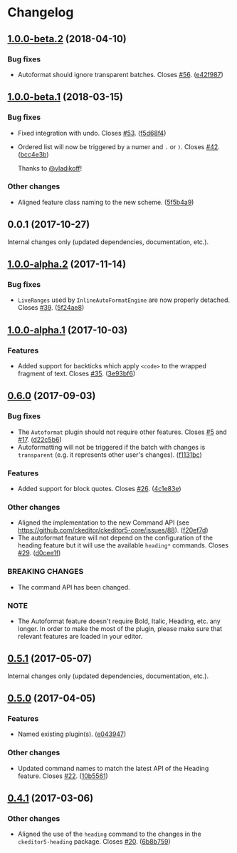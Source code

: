 Changelog
=========

## [1.0.0-beta.2](https://github.com/ckeditor/ckeditor5-autoformat/compare/v1.0.0-beta.1...v1.0.0-beta.2) (2018-04-10)

### Bug fixes

* Autoformat should ignore transparent batches. Closes [#56](https://github.com/ckeditor/ckeditor5-autoformat/issues/56). ([e42f987](https://github.com/ckeditor/ckeditor5-autoformat/commit/e42f987))


## [1.0.0-beta.1](https://github.com/ckeditor/ckeditor5-autoformat/compare/v1.0.0-alpha.2...v1.0.0-beta.1) (2018-03-15)

### Bug fixes

* Fixed integration with undo. Closes [#53](https://github.com/ckeditor/ckeditor5-autoformat/issues/53). ([f5d68f4](https://github.com/ckeditor/ckeditor5-autoformat/commit/f5d68f4))
* Ordered list will now be triggered by a numer and `.` or `)`. Closes [#42](https://github.com/ckeditor/ckeditor5-autoformat/issues/42). ([bcc4e3b](https://github.com/ckeditor/ckeditor5-autoformat/commit/bcc4e3b))

  Thanks to [@vladikoff](https://github.com/vladikoff)!

### Other changes

* Aligned feature class naming to the new scheme. ([5f5b4a9](https://github.com/ckeditor/ckeditor5-autoformat/commit/5f5b4a9))


## 0.0.1 (2017-10-27)

Internal changes only (updated dependencies, documentation, etc.).


## [1.0.0-alpha.2](https://github.com/ckeditor/ckeditor5-autoformat/compare/v1.0.0-alpha.1...v1.0.0-alpha.2) (2017-11-14)

### Bug fixes

* `LiveRanges` used by `InlineAutoFormatEngine` are now properly detached. Closes [#39](https://github.com/ckeditor/ckeditor5-autoformat/issues/39). ([5f24ae8](https://github.com/ckeditor/ckeditor5-autoformat/commit/5f24ae8))


## [1.0.0-alpha.1](https://github.com/ckeditor/ckeditor5-autoformat/compare/v0.6.0...v1.0.0-alpha.1) (2017-10-03)

### Features

* Added support for backticks which apply `<code>` to the wrapped fragment of text. Closes [#35](https://github.com/ckeditor/ckeditor5-autoformat/issues/35). ([3e93bf6](https://github.com/ckeditor/ckeditor5-autoformat/commit/3e93bf6))


## [0.6.0](https://github.com/ckeditor/ckeditor5-autoformat/compare/v0.5.1...v0.6.0) (2017-09-03)

### Bug fixes

* The `Autoformat` plugin should not require other features. Closes [#5](https://github.com/ckeditor/ckeditor5-autoformat/issues/5) and [#17](https://github.com/ckeditor/ckeditor5-autoformat/issues/17). ([d22c5b6](https://github.com/ckeditor/ckeditor5-autoformat/commit/d22c5b6))
* Autoformatting will not be triggered if the batch with changes is `transparent` (e.g. it represents other user's changes). ([f1131bc](https://github.com/ckeditor/ckeditor5-autoformat/commit/f1131bc))

### Features

* Added support for block quotes. Closes [#26](https://github.com/ckeditor/ckeditor5-autoformat/issues/26). ([4c1e83e](https://github.com/ckeditor/ckeditor5-autoformat/commit/4c1e83e))

### Other changes

* Aligned the implementation to the new Command API (see https://github.com/ckeditor/ckeditor5-core/issues/88). ([f20ef7d](https://github.com/ckeditor/ckeditor5-autoformat/commit/f20ef7d))
* The autoformat feature will not depend on the configuration of the heading feature but it will use the available `heading*` commands. Closes [#29](https://github.com/ckeditor/ckeditor5-autoformat/issues/29). ([d0cee1f](https://github.com/ckeditor/ckeditor5-autoformat/commit/d0cee1f))

### BREAKING CHANGES

* The command API has been changed.

### NOTE

* The Autoformat feature doesn't require Bold, Italic, Heading, etc. any longer. In order to make the most of the plugin, please make sure that relevant features are loaded in your editor.


## [0.5.1](https://github.com/ckeditor/ckeditor5-autoformat/compare/v0.5.0...v0.5.1) (2017-05-07)

Internal changes only (updated dependencies, documentation, etc.).

## [0.5.0](https://github.com/ckeditor/ckeditor5-autoformat/compare/v0.4.1...v0.5.0) (2017-04-05)

### Features

* Named existing plugin(s). ([e043947](https://github.com/ckeditor/ckeditor5-autoformat/commit/e043947))

### Other changes

* Updated command names to match the latest API of the Heading feature. Closes [#22](https://github.com/ckeditor/ckeditor5-autoformat/issues/22). ([10b5561](https://github.com/ckeditor/ckeditor5-autoformat/commit/10b5561))


## [0.4.1](https://github.com/ckeditor/ckeditor5-autoformat/compare/v0.4.0...v0.4.1) (2017-03-06)

### Other changes

* Aligned the use of the `heading` command to the changes in the `ckeditor5-heading` package. Closes [#20](https://github.com/ckeditor/ckeditor5/issues/20). ([6b8b759](https://github.com/ckeditor/ckeditor5-autoformat/commit/6b8b759))
